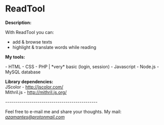 # ReadTool

<p><b>Description:</b></p>
With ReadTool you can:
<ul>
	<li>add & browse texts</li>
	<li>highlight & translate words while reading</li>
</ul>


<p><b>My tools:</b></p>
- HTML
- CSS
- PHP | *very* basic (login, session)
- Javascript
- Node.js
- MySQL database

<b>Library dependencies:</b><br>
JScolor - http://jscolor.com/<br>
Mithril.js - http://mithril.js.org/

<p>----------------------------------------------</p>

Feel free to e-mail me and share your thoughts. My mail: <i>azamantes@protonmail.com</i>
